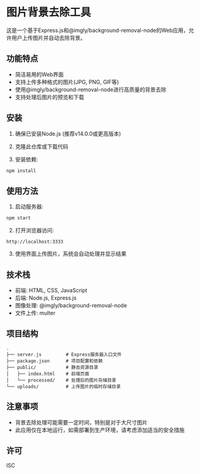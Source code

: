# 图片背景去除工具

这是一个基于Express.js和@imgly/background-removal-node的Web应用，允许用户上传图片并自动去除背景。

## 功能特点

- 简洁易用的Web界面
- 支持上传多种格式的图片(JPG, PNG, GIF等)
- 使用@imgly/background-removal-node进行高质量的背景去除
- 支持处理后图片的预览和下载

## 安装

1. 确保已安装Node.js (推荐v14.0.0或更高版本)

2. 克隆此仓库或下载代码

3. 安装依赖:
```bash
npm install
```

## 使用方法

1. 启动服务器:
```bash
npm start
```

2. 打开浏览器访问:
```
http://localhost:3333
```

3. 使用界面上传图片，系统会自动处理并显示结果

## 技术栈

- 前端: HTML, CSS, JavaScript
- 后端: Node.js, Express.js
- 图像处理: @imgly/background-removal-node
- 文件上传: multer

## 项目结构

```
.
├── server.js         # Express服务器入口文件
├── package.json      # 项目配置和依赖
├── public/           # 静态资源目录
│   ├── index.html    # 前端页面
│   └── processed/    # 处理后的图片存储目录
└── uploads/          # 上传图片的临时存储目录
```

## 注意事项

- 背景去除处理可能需要一定时间，特别是对于大尺寸图片
- 此应用仅在本地运行，如需部署到生产环境，请考虑添加适当的安全措施

## 许可

ISC